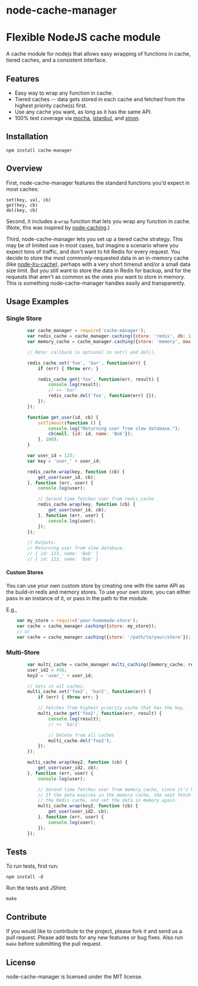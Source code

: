 node-cache-manager
======================

# Flexible NodeJS cache module

A cache module for nodejs that allows easy wrapping of functions in cache,
tiered caches, and a consistent interface.

## Features

* Easy way to wrap any function in cache.
* Tiered caches -- data gets stored in each cache and fetched from the highest
priority cache(s) first.
* Use any cache you want, as long as it has the same API.
* 100% test coverage via [mocha](https://github.com/visionmedia/mocha), 
  [istanbul](https://github.com/yahoo/istanbul), and [sinon](http://sinonjs.org).


## Installation

    npm install cache-manager

## Overview

First, node-cache-manager features the standard functions you'd expect in most caches:

    set(key, val, cb)
    get(key, cb)
    del(key, cb)

Second, it includes a `wrap` function that lets you wrap any function in cache.
(Note, this was inspired by [node-caching](https://github.com/mape/node-caching).)

Third, node-cache-manager lets you set up a tiered cache strategy.  This may be of
limited use in most cases, but imagine a scenario where you expect tons of
traffic, and don't want to hit Redis for every request.  You decide to store
the most commonly-requested data in an in-memory cache (like [node-lru-cache](https://github.com/isaacs/node-lru-cache)),
perhaps with a very short timeout and/or a small data size limit.  But you
still want to store the data in Redis for backup, and for the requests that
aren't as common as the ones you want to store in memory. This is something
node-cache-manager handles easily and transparently.


## Usage Examples

### Single Store

```javascript
        var cache_manager = require('cache-manager');
        var redis_cache = cache_manager.caching({store: 'redis', db: 1, ttl: 100/*seconds*/});
        var memory_cache = cache_manager.caching({store: 'memory', max: 100, ttl: 10/*seconds*/});

        // Note: callback is optional in set() and del().

        redis_cache.set('foo', 'bar', function(err) {
            if (err) { throw err; }

            redis_cache.get('foo', function(err, result) {
                console.log(result);
                // >> 'bar'
                redis_cache.del('foo', function(err) {});
            });
        });

        function get_user(id, cb) {
            setTimeout(function () {
                console.log("Returning user from slow database.");
                cb(null, {id: id, name: 'Bob'});
            }, 100);
        }

        var user_id = 123;
        var key = 'user_' + user_id; 

        redis_cache.wrap(key, function (cb) {
            get_user(user_id, cb);
        }, function (err, user) {
            console.log(user);

            // Second time fetches user from redis_cache 
            redis_cache.wrap(key, function (cb) {
                get_user(user_id, cb);
            }, function (err, user) {
                console.log(user);
            });
        });

        // Outputs:
        // Returning user from slow database.
        // { id: 123, name: 'Bob' }
        // { id: 123, name: 'Bob' }

```

#### Custom Stores

You can use your own custom store by creating one with the same API as the
build-in redis and memory stores.  To use your own store, you can either pass
in an instance of it, or pass in the path to the module.

E.g.,

```javascript
    var my_store = require('your-homemade-store');
    var cache = cache_manager.caching({store: my_store});
    // or
    var cache = cache_manager.caching({store: '/path/to/your/store'});
```

### Multi-Store

```javascript
        var multi_cache = cache_manager.multi_caching([memory_cache, redis_cache]);
        user_id2 = 456;
        key2 = 'user_' + user_id; 

        // Sets in all caches.
        multi_cache.set('foo2', 'bar2', function(err) {
            if (err) { throw err; }

            // Fetches from highest priority cache that has the key.
            multi_cache.get('foo2', function(err, result) {
                console.log(result);
                // >> 'bar2'

                // Delete from all caches
                multi_cache.del('foo2');
            });
        });

        multi_cache.wrap(key2, function (cb) {
            get_user(user_id2, cb);
        }, function (err, user) {
            console.log(user);

            // Second time fetches user from memory_cache, since it's highest priority.
            // If the data expires in the memory cache, the next fetch would pull it from
            // the Redis cache, and set the data in memory again.
            multi_cache.wrap(key2, function (cb) {
                get_user(user_id2, cb);
            }, function (err, user) {
                console.log(user);
            });
        });
```

## Tests

To run tests, first run:

    npm install -d

Run the tests and JShint:

    make


## Contribute

If you would like to contribute to the project, please fork it and send us a pull request.  Please add tests
for any new features or bug fixes.  Also run ``make`` before submitting the pull request.


## License

node-cache-manager is licensed under the MIT license.
